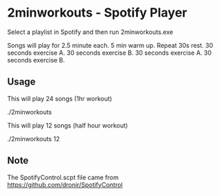 # 2minworkouts - Spotify Player

Select a playlist in Spotify and then run 2minworkouts.exe

Songs will play for 2.5 minute each. 
5 min warm up.
Repeat 30s rest. 30 seconds exercise A. 30 seconds exercise B. 30 seconds exercise A. 30 seconds exercise B. 


## Usage

This will play 24 songs (1hr workout)

./2minworkouts 

This will play 12 songs (half hour workout)

./2minworkouts 12

## Note

The SpotifyControl.scpt file came from https://github.com/dronir/SpotifyControl
